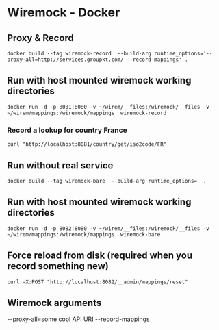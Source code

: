 # Wiremock - Docker

## Proxy & Record

```
docker build --tag wiremock-record  --build-arg runtime_options='--proxy-all=http://services.groupkt.com/ --record-mappings' .  
```

## Run with host mounted wiremock working directories

```
docker run -d -p 8081:8080 -v ~/wirem/__files:/wiremock/__files -v ~/wirem/mappings:/wiremock/mappings  wiremock-record
```

### Record a lookup for country France
```
curl "http://localhost:8081/country/get/iso2code/FR"
```

## Run without real service

```
docker build --tag wiremock-bare  --build-arg runtime_options=  .
```

## Run with host mounted wiremock working directories

```
docker run -d -p 8082:8080 -v ~/wirem/__files:/wiremock/__files -v ~/wirem/mappings:/wiremock/mappings  wiremock-bare
```
## Force reload from disk (required when you record something new)

```
curl -X:POST "http://localhost:8082/__admin/mappings/reset"
```

## Wiremock arguments

--proxy-all=some cool API URI --record-mappings
